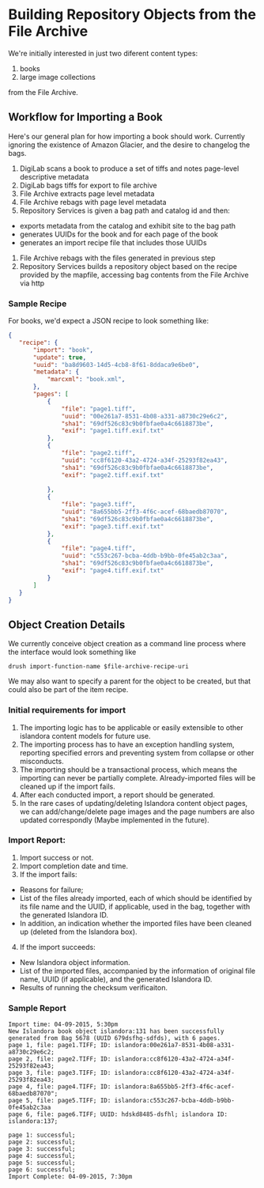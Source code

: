 # Building Repository Objects from the File Archive



We're initially interested in just two diferent content types:

1. books
1. large image collections

from the File Archive. 

## Workflow for Importing a Book 

Here's our general plan for how importing a book should work. Currently
ignoring the existence of Amazon Glacier, and the desire to changelog the
bags.

1. DigiLab scans a book to produce a set of tiffs and notes page-level descriptive metadata
1. DigiLab bags tiffs for export to file archive
1. File Archive extracts page level metadata
1. File Archive rebags with page level metadata
1. Repository Services is given a bag path and catalog id and then:
  * exports metadata from the catalog and exhibit site to the bag path
  * generates UUIDs for the book and for each page of the book
  * generates an import recipe file that includes those UUIDs
1. File Archive rebags with the files generated in previous step
1. Repository Services builds a repository object based on the recipe provided by the mapfile, accessing bag contents from the File Archive via http


### Sample Recipe

For books, we'd expect a JSON recipe to look something like:

 
 ```json
 {
    "recipe": {
        "import": "book",
        "update": true,
        "uuid": "ba8d9603-14d5-4cb8-8f61-8ddaca9e6be0",
        "metadata": {
            "marcxml": "book.xml",
        },
        "pages": [
            {
                "file": "page1.tiff",
                "uuid": "00e261a7-8531-4b08-a331-a8730c29e6c2",
                "sha1": "69df526c83c9b0fbfae0a4c6618873be",
                "exif": "page1.tiff.exif.txt"
            },
            {
                "file": "page2.tiff",
                "uuid": "cc8f6120-43a2-4724-a34f-25293f82ea43",
                "sha1": "69df526c83c9b0fbfae0a4c6618873be",
                "exif": "page2.tiff.exif.txt"
                
            },
            {
                "file": "page3.tiff",
                "uuid": "8a655bb5-2ff3-4f6c-acef-68baedb87070",
                "sha1": "69df526c83c9b0fbfae0a4c6618873be",
                "exif": "page3.tiff.exif.txt"
            },
            {
                "file": "page4.tiff",
                "uuid": "c553c267-bcba-4ddb-b9bb-0fe45ab2c3aa",
                "sha1": "69df526c83c9b0fbfae0a4c6618873be",
                "exif": "page4.tiff.exif.txt"
            }
        ]
    }
}
```

## Object Creation Details

We currently conceive object creation as a command line process where the interface would look something like
```
drush import-function-name $file-archive-recipe-uri
```
We may also want to specify a parent for the object to be created, but that could also be part of the item recipe. 

### Initial requirements for import
1. The importing logic has to be applicable or easily extensible to other islandora content models for future use.
1. The importing process has to have an exception handling system, reporting specified errors and preventing system from collapse or other misconducts.
1. The importing should be a transactional process, which means the importing can never be partially complete. Already-imported files will be cleaned up if the import fails.
1. After each conducted import, a report should be generated.
1.  In the rare cases of updating/deleting Islandora content object pages, we can add/change/delete page images and the page numbers are also updated correspondly (Maybe implemented in the future).


### Import Report:

 

1. Import success or not.
2. Import completion date and time.
3. If the import fails:
  * Reasons for failure;
  * List of the files already imported, each of which should be identified by its file name and the UUID, if applicable, used in the bag, together with the generated Islandora ID.
  * In addition, an indication whether the imported files have been cleaned up (deleted from the Islandora box).
4. If the import succeeds:
  * New Islandora object information.
  * List of the imported files, accompanied by the information of original file name, UUID (if applicable), and the generated Islandora ID.
  * Results of running the checksum verificaiton.

### Sample Report

```
Import time: 04-09-2015, 5:30pm
New Islandora book object islandora:131 has been successfully generated from Bag 5678 (UUID 679dsfhg-sdfds), with 6 pages.
page 1, file: page1.TIFF; ID: islandora:00e261a7-8531-4b08-a331-a8730c29e6c2;
page 2, file: page2.TIFF; ID: islandora:cc8f6120-43a2-4724-a34f-25293f82ea43;
page 3, file: page3.TIFF; ID: islandora:cc8f6120-43a2-4724-a34f-25293f82ea43;
page 4, file: page4.TIFF; ID: islandora:8a655bb5-2ff3-4f6c-acef-68baedb87070";
page 5, file: page5.TIFF; ID: islandora:c553c267-bcba-4ddb-b9bb-0fe45ab2c3aa
page 6, file: page6.TIFF; UUID: hdskd8485-dsfhl; islandora ID: islandora:137;

page 1: successful;
page 2: successful;
page 3: successful;
page 4: successful;
page 5: successful;
page 6: successful;
Import Complete: 04-09-2015, 7:30pm
```
